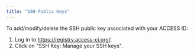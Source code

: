 ```yaml
---
title: "SSH Public Keys"
---
```


To add/modify/delete the SSH public key associated with your ACCESS ID:

1. Log in to <https://registry.access-ci.org/>.
2. Click on "SSH Key: Manage your SSH keys".
